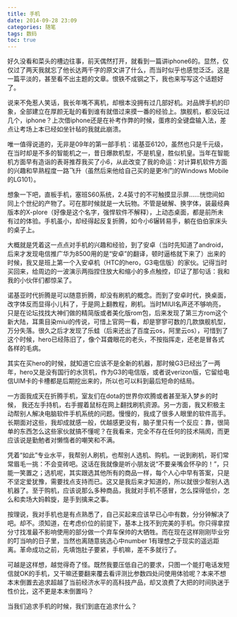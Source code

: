 ```yaml
---
title: 手机
date: 2014-09-28 23:09
categories: 随笔
tags: 数码
toc: true
---
```

好久没看和菜头的槽边往事，前天偶然打开，就看到一篇讲iphone6的。显然，仅仅过了两天我就忘了他长达两千字的原文讲了什么，而当时似乎也感觉泛泛。这是一篇平淡的，甚至看不出主题的文章。恨铁不成钢之下，我也来写写这个话题好了。

说来不免惹人笑话，我长年嘴不离机，却根本没拥有过几部好机。对品牌手机的印象，全部建立在厚颜无耻的看到谁有就借过来摸一番的经验上。旗舰机，都没玩过几个，iphone？上次借iphone还是在补考作弊的时候，蛋疼的全键盘输入法，差点让考场上本已经如坐针毡的我就此崩溃。

唯一值得说道的，无非是09年的第一部手机：诺基亚6120，虽然也只是千元级，在当时却是不多的智能机之一，昔日爆款机型，不是机皇，胜似机皇。当年在智能机方面早有造诣的表哥推荐我买了小6，从此改变了我的命运：对计算机软件方面的兴趣和早熟程度一路飞升（虽然后来他给自己买的是更冷门的Windows Mobile 的LG101）。

想象一下吧，直板手机，塞班S60系统，2.4英寸的不可触摸显示屏……恍惚间如同上个世纪的产物了。可在那时候就是一大玩物。不管是破解、换字体，装最经典版本的X-plore（好像是这个名字，强悍软件不解释），上动态桌面，都是前所未有过的体验。手机虽小，却经得起反复折腾，如今小6辗转易手，躺在伯伯家床头的桌子上。

大概就是凭着这一点点对手机的兴趣和经验，到了安卓（当时先知道了android，后来才发现电信推广华为8500用的是“安卓”的翻译，顿时逼格就下来了）出来的时候，我又是班上第一个入安卓机（HTC的hero，G3电信版）的家伙。记得当时买回来，给周边的一波演示两指捏住放大和缩小的多点触控，印证了那句话：我和我的小伙伴们都惊呆了。

诺基亚时代折腾是可以随意折腾，却没有刷机的概念。而到了安卓时代，换桌面，改字体反而显得小儿科了，于是网上翻教程，刷机。当时MIUI名声还不够响亮，只是在论坛找找大神们做的精简版或者美化版rom包，后来发现了第三方rom这个新大陆，耳熏目染miui的传说，可惜上官网一看，却是寥寥可数的几款旗舰机型，万分失落。很久之后才发现了乐蛙（后来还出了百度云os，阿里云os），可惜到了这个时候，hero已经陈旧了，像个耳聋眼花的老头，不按指挥走，还老是冒各式各样的毛病。

其实在买hero的时候，就知道它应该不是全新的机器，那时候G3已经出了一两年，hero又是没有国行的水货机，作为G3的电信版，或者说verizon版，它留给电信UIM卡的卡槽都是后期挖出来的，所以也可以料到最后短命的结局。

一方面我成天在折腾手机，室友们在dota的世界你欢腾或者甚至渐入梦乡的时候， 我还左手持机，右手握着鼠标在网上翻找刷机资源。另一方面，我又积极主动帮别人解决电脑软件手机系统的问题。慢慢的，我成了很多人眼里的软件高手。长期面对这些，我却成就感一般，优越感更没有，脑子里只有一个反应：靠，很简单的东西怎么这些家伙就搞不懂呢？在我看来，完全不存在任何的技术隔阂，而更应该说是勤勉者对懒惰者的嘲笑和不满。

凭着“如此”专业水平，我帮别人刷机，也帮别人选机、购机。一说到刷机，哥们常常眉毛一挑：不会变砖吧。这话在我就像是听小朋友说“不要亲嘴会怀孕的！”，只能一笑置之；选机呢，其实跟选其他所有的商品一样，每个人心中早有答案，只是不坚定爱犹豫，需要找点支持而已。这又是我后来才知道的，所以就很少帮别人选机器了。至于购机，应该说那么多种商品，我就对手机不感冒，怎么探得低价，怎么和卖场大妈斡旋，是手到擒来之事。

按理说，我对手机也是有点熟悉了，自己买起来应该早已心中有数，分分钟解决了吧。却不。须知道，在考虑价位的前提下，基本上找不到完美的手机。你只得拿捏分寸找准最不影响使用的部分做一个弃车保帅的大牺牲。而在现在这样刚刚毕业穷的叮当响的日子里，当然也离随意挑选心中number 1有理想之于现实的遥远距离。革命成功之前，先填饱肚子要紧，手机嘛，差不多就行了。

可越是这样想，越觉得奇了怪。既然我要压低自己的要求，只图一个能打电话发短信就OK的手机，又干嘛还要翻来覆去看评测比参数四处问使用体验呢？本来不想本末倒置去追求超越了当前经济水平的高科技产品，却又浪费了大把的时间执迷于性价比，这不更是本末倒置吗？

当我们追求手机的时候，我们到底在追求什么？





